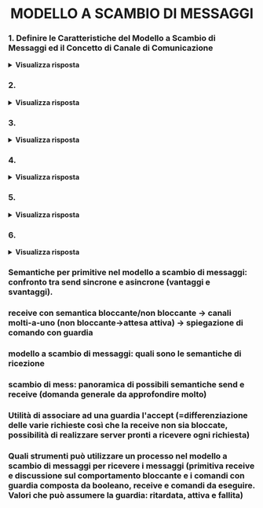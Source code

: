 <h1 align="center">MODELLO A SCAMBIO DI MESSAGGI</h1>

### 1. Definire le Caratteristiche del Modello a Scambio di Messaggi ed il Concetto di Canale di Comunicazione

<details>
	<summary><b>Visualizza risposta</b></summary>

Nel modello a scambio di messaggi:
- ogni processo può accedere esclusivamente alle <u>risorse allocate nella propria memoria locale/privata</u>;
- ogni risorsa del sistema è accessibile direttamente ad un solo processo (<u>gestore</u>);
- se una risorsa è necessaria a più processi, ciascuno di questi (client) dovrà <u>delegare l'unico processo in grado di operarvi</u> (server/gestore), il quale restituirà successivamente i risultati;
- il meccanismo di base per qualunque tipo di interazione fra i processi è lo <u>scambio di messaggi</u>.
	
**Canale di Comunicazione**: collegamento logico mediante il quale 2 o più processi comunicano. L'astrazione del canale è realizzata dal kernel come meccanismo primitivo per lo scambio di informazioni, mentre è compito dei linguaggi di programmazione offrire gli strumenti linguistici di alto livello per istanziarli ed utilizzarli.<br/>
Caratteristiche:
1. <u>direzione del flusso dei dati</u> che il canale può trasferire (*monodirezionale* o *bidirezionale*);
2. designazione dei processi mittente e destinatario:
	- *link* = uno-a-uno (canale simmetrico);
	- *port* = molti-a-uno (canale asimmetrico);
	- *mailbox* = molti-a-molti (canale asimmetrico);
3. tipo di sincronizzazione fra i processi comunicanti (comunicazione *asincrona*, *sincrona* o con *sincronizzazione estesa*).
</details>

### 2. 

<details>
  <summary><b>Visualizza risposta</b></summary>
  
  
</details>

### 3. 

<details>
  <summary><b>Visualizza risposta</b></summary>
  
  
</details>

### 4. 

<details>
  <summary><b>Visualizza risposta</b></summary>
  
  
</details>

### 5. 

<details>
  <summary><b>Visualizza risposta</b></summary>
  
  
</details>

### 6. 

<details>
  <summary><b>Visualizza risposta</b></summary>
  
  
</details>

### Semantiche per primitive nel modello a scambio di messaggi: confronto tra send sincrone e asincrone (vantaggi e svantaggi).

### receive con semantica bloccante/non bloccante -> canali molti-a-uno (non bloccante->attesa attiva) -> spiegazione di comando con guardia

### modello a scambio di messaggi: quali sono le semantiche di ricezione

### scambio di mess: panoramica di possibili semantiche send e receive (domanda generale da approfondire molto)

### Utilità di associare ad una guardia l'accept (=differenziazione delle varie richieste così che la receive non sia bloccate, possibilità di realizzare server pronti a ricevere ogni richiesta) 

### Quali strumenti può utilizzare un processo nel modello a scambio di messaggi per ricevere i messaggi (primitiva receive e discussione sul comportamento bloccante e i comandi con guardia composta da booleano, receive e comandi da eseguire. Valori che può assumere la guardia: ritardata, attiva e fallita)
